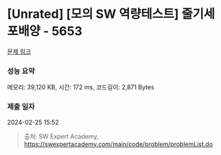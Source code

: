 # [Unrated] [모의 SW 역량테스트] 줄기세포배양 - 5653 

[문제 링크](https://swexpertacademy.com/main/code/problem/problemDetail.do?contestProbId=AWXRJ8EKe48DFAUo) 

### 성능 요약

메모리: 39,120 KB, 시간: 172 ms, 코드길이: 2,871 Bytes

### 제출 일자

2024-02-25 15:52



> 출처: SW Expert Academy, https://swexpertacademy.com/main/code/problem/problemList.do